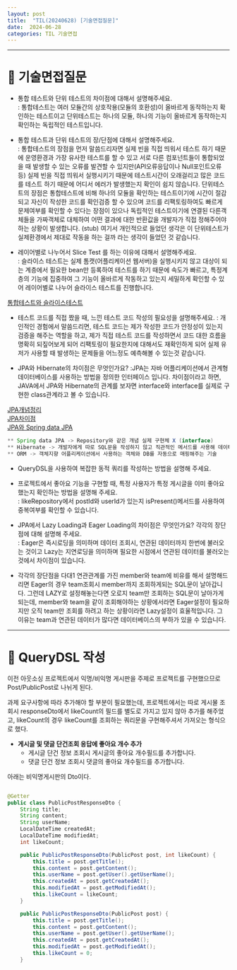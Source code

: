 ```yaml
---
layout: post
title:  "TIL(20240628) [기술면접질문]"
date:  2024-06-28
categories: TIL 기술면접
---
```


---------------------------------------------------------------------


# 📌 기술면접질문

- 통합 테스트와 단위 테스트의 차이점에 대해서 설명해주세요.<br>
: 통합테스트는 여러 모듈간의 상호작용(모듈의 호환성)이 올바르게 동작하는지 확인하는 테스트이고 단위테스트는 하나의 모듈, 하나의 기능이 올바르게 동작하는지 확인하는 독립적인 테스트입니다.

- 통합 테스트과 단위 테스트의 장/단점에 대해서 설명해주세요.<br>
: 통합테스트의 장점을 먼저 말씀드리자면 실제 빈을 직접 띄워서 테스트 하기 때문에 운영환경과 가장 유사한 테스트를 할 수 있고 서로 다른 컴포넌트들이 통합되었을 때 발생할 수 있는 오류를 발견할 수 있지만(API오류응답이나 Null포인트오류 등) 실제 빈을 직접 띄워서 실행시키기 때문에 테스트시간이 오래걸리고 많은 코드를 테스트 하기 때문에 어디서 에러가 발생했는지 확인이 쉽지 않습니다. 단위테스트의 장점은 통합테스트에 비해 하나의 모듈을 확인하는 테스트이기에 시간이 절감되고 자신이 작성한 코드를 확인검증 할 수 있으며 코드를 리팩토링하여도 빠르게 문제여부를 확인할 수 있다는 장점이 있으나 독립적인 테스트이기에 연결된 다른객체들을 가짜객체로 대체하여 어떤 결과에 대한 반환값을 개발자가 직접 정해주어야 하는 상황이 발생합니다. (stub) 여기서 개인적으로 들었던 생각은 이 단위테스트가 실제환경에서 제대로 작동을 하는 걸까 라는 생각이 들었던 것 같습니다. 

- 레이어별로 나누어서 Slice Test 를 하는 이유에 대해서 설명해주세요.<br>
: 슬라이스 테스트는 실제 톰캣(어플리케이션 웹서버)을 실행시키지 않고 대상이 되는 계층에서 필요한 bean만 등록하여 테스트를 하기 때문에 속도가 빠르고, 특정계층의 기능에 집중하여 그 기능이 올바르게 작동하고 있는지 세밀하게 확인할 수 있어 레이어별로 나누어 슬라이스 테스트를 진행합니다.

[통합테스트와 슬라이스테스트](https://hstory0208.tistory.com/entry/Spring-%ED%86%B5%ED%95%A9-%ED%85%8C%EC%8A%A4%ED%8A%B8%EC%99%80-%EC%8A%AC%EB%9D%BC%EC%9D%B4%EC%8A%A4-%ED%85%8C%EC%8A%A4%ED%8A%B8-%EC%B0%A8%EC%9D%B4-%EB%B0%8F-%EB%B9%84%EA%B5%90)

- 테스트 코드를 직접 짰을 때, 느낀 테스트 코드 작성의 필요성을 설명해주세요.
: 개인적인 경험에서 말씀드리면, 테스트 코드는 제가 작성한 코드가 안정성이 있는지 검증을 해주는 역할을 하고, 제가 직접 테스트 코드를 작성하면서 코드 대한 흐름을 명확히 되짚어보게 되어 리팩토링이 필요한지에 대해서도 재확인하게 되어 실제 유저가 사용할 때 발생하는 문제들을 어느정도 예측해볼 수 있는것 같습니다. 

- JPA와 Hibernate의 차이점은 무엇인가요?
:JPA는 자바 어플리케이션에서 관계형 데이터베이스를 사용하는 방법을 정의한 인터페이스 입니다. 차이점이라고 하면, JAVA에서 JPA와 Hibernate의 관계를 보자면 interface와 interface를 실제로 구현한 class관계라고 볼 수 있습니다. 

[JPA개념정리](https://www.devjoon.com/61) <br>
[JPA차이점](https://suhwan.dev/2019/02/24/jpa-vs-hibernate-vs-spring-data-jpa/) <br>
[JPA와 Spring data JPA](https://lealea.tistory.com/238) 


```java
** Spring data JPA -> Repository와 같은 개념 실제 구현체 X (interface)
** Hibernate -> 개발자에게 따로 SQL문을 작성하지 않고 직관적인 메서드를 사용해 데이터를 조작할 수 있다는 것
** ORM -> 객체지향 어플리케이션에서 사용하는 객체와 DB를 자동으로 매핑해주는 기술
```
- QueryDSL을 사용하여 복잡한 동적 쿼리를 작성하는 방법을 설명해 주세요.

- 프로젝트에서 좋아요 기능을 구현할 때, 특정 사용자가 특정 게시글을 이미 좋아요 했는지 확인하는 방법을 설명해 주세요.<br>
: likeRepository에서 postId와 userId가 있는지 isPresent()메서드를 사용하여 중복여부를 확인할 수 있습니다. 

- JPA에서 Lazy Loading과 Eager Loading의 차이점은 무엇인가요? 각각의 장단점에 대해 설명해 주세요.<br>
: Eager은 즉시로딩을 의미하며 데이터 조회시, 연관된 데이터까지 한번에 불러오는 것이고 Lazy는 지연로딩을 의미하며 필요한 시점에서 연관된 데이터를 불러오는 것에서 차이점이 있습니다. 
- 각각의 장단점을 다대1 연관관계를 가진 member와 team에 비유를 해서 설명해드리면 Eager의 경우 team조회시 member까지 조회하게되는 SQL문이 날아갑니다. 그런데 LAZY로 설정해놓는다면 오로지 team만 조회하는 SQL문이 날아가게 되는데, member와 team을 같이 조회해야하는 상황에서라면 Eager설정이 필요하지만 오직 team만 조회를 하려고 하는 상황이라면 Lazy설정이 효율적입니다. 그 이유는 team과 연관된 데이터가 많다면 데이터베이스의 부하가 있을 수 있습니다. 


-----------------------------------------------------------------

# 📌 QueryDSL 작성

이전 아웃소싱 프로젝트에서 익명/비익명 게시판을 주제로 프로젝트를 구현했으므로 Post/PublicPost로 나뉘게 된다.

과제 요구사항에 따라 추가해야 할 부분이 필요했는데, 프로젝트에서는 따로 게시물 조회시 responseDto에서 likeCount의 필드를 별도로 가지고 있지 않아 추가를 해주었고, likeCount의 경우 likeCount를 조회하는 쿼리문을 구현해주셔서 가져오는 형식으로 했다. 

- **게시글 및 댓글 단건조회 응답에 좋아요 개수 추가**
    - 게시글 단건 정보 조회시 게시글의 좋아요 개수필드를 추가합니다.
    - 댓글 단건 정보 조회시 댓글의 좋아요 개수필드를 추가합니다.

아래는 비익명게시판의 Dto이다.

```java

@Getter
public class PublicPostResponseDto {
    String title;
    String content;
    String userName;
    LocalDateTime createdAt;
    LocalDateTime modifiedAt;
    int likeCount;

    public PublicPostResponseDto(PublicPost post, int likeCount) {
        this.title = post.getTitle();
        this.content = post.getContent();
        this.userName = post.getUser().getUserName();
        this.createdAt = post.getCreatedAt();
        this.modifiedAt = post.getModifiedAt();
        this.likeCount = likeCount;
    }

    public PublicPostResponseDto(PublicPost post) {
        this.title = post.getTitle();
        this.content = post.getContent();
        this.userName = post.getUser().getUserName();
        this.createdAt = post.getCreatedAt();
        this.modifiedAt = post.getModifiedAt();
        this.likeCount = 0;
    }

```
